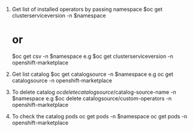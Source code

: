 1. Get list of installed operators by passing namespace 
    $oc get clusterserviceversion -n $namespace
    # or
    $oc get csv -n $namespace
    e.g $oc get clusterserviceversion -n openshift-marketplace
    
2. Get list catalog
  $oc get catalogsource -n $namespace
  e.g oc get catalogsource -n openshift-marketplace
   
3. To delete catalog
  $oc delete catalogsource/$catalog-source-name -n $namespace
  e.g $oc delete catalogsource/custom-operators -n openshift-marketplace

4. To check the catalog pods 
  oc get pods -n $namespace
  oc get pods -n openshift-marketplace
